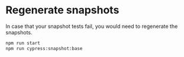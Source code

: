# Regenerate snapshots

In case that your snapshot tests fail, you would need to regenerate the snapshots.

```bash
npm run start
npm run cypress:snapshot:base
```